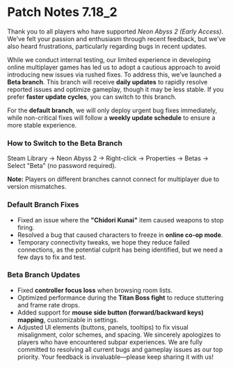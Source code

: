 # Patch Notes 7.18_2

Thank you to all players who have supported *Neon Abyss 2 (Early Access)*. We’ve felt your passion and enthusiasm through recent feedback, but we’ve also heard frustrations, particularly regarding bugs in recent updates.

While we conduct internal testing, our limited experience in developing online multiplayer games has led us to adopt a cautious approach to avoid introducing new issues via rushed fixes. To address this, we’ve launched a **Beta branch**. This branch will receive **daily updates** to rapidly resolve reported issues and optimize gameplay, though it may be less stable. If you prefer **faster update cycles**, you can switch to this branch.

For the **default branch**, we will only deploy urgent bug fixes immediately, while non-critical fixes will follow a **weekly update schedule** to ensure a more stable experience.

### How to Switch to the Beta Branch

Steam Library → Neon Abyss 2 → Right-click → Properties → Betas → Select "Beta" (no password required).

**Note:** Players on different branches cannot connect for multiplayer due to version mismatches.

### Default Branch Fixes

* Fixed an issue where the **"Chidori Kunai"** item caused weapons to stop firing.
* Resolved a bug that caused characters to freeze in **online co-op mode**.
* Temporary connectivity tweaks, we hope they reduce failed connections, as the potential culprit has being identified, but we need a few days to fix and test.
### Beta Branch Updates

* Fixed **controller focus loss** when browsing room lists.
* Optimized performance during the **Titan Boss fight** to reduce stuttering and frame rate drops.
* Added support for **mouse side button (forward/backward keys) mapping**, customizable in settings.
* Adjusted UI elements (buttons, panels, tooltips) to fix visual misalignment, color schemes, and spacing.
We sincerely apologizes to players who have encountered subpar experiences. We are fully committed to resolving all current bugs and gameplay issues as our top priority. Your feedback is invaluable—please keep sharing it with us!

